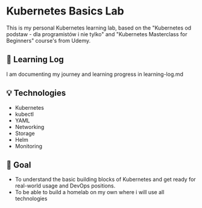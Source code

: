 # Kubernetes Basics Lab

This is my personal Kubernetes learning lab, based on the "Kubernetes od podstaw - dla programistów i nie tylko" and "Kubernetes Masterclass for Beginners" course's from Udemy.

## 📘 Learning Log

I am documenting my journey and learning progress in learning-log.md

## 💡 Technologies

- Kubernetes
- kubectl
- YAML
- Networking
- Storage
- Helm
- Monitoring

## 🧠 Goal

- To understand the basic building blocks of Kubernetes and get ready for real-world usage and DevOps positions.
- To be able to build a homelab on my own where i will use all technologies 
